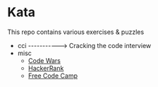 # Kata

This repo contains various exercises & puzzles

* cci -----------> Cracking the code interview
* misc
  * [Code Wars](www.codewars.com/)
  * [HackerRank](https://www.hackerrank.com/)
  * [Free Code Camp](https://www.freecodecamp.org)
